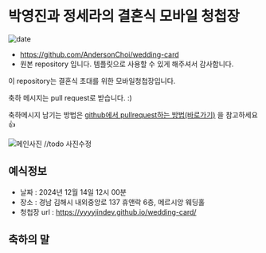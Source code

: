 # 박영진과 정세라의 결혼식 모바일 청첩장
![date](https://img.shields.io/date/1734182400.svg?style=for-the-badge)


* https://github.com/AndersonChoi/wedding-card 
* 원본 repository 입니다. 템플릿으로 사용할 수 있게 해주셔서 감사합니다.

이 repository는 결혼식 초대를 위한 모바일청첩장입니다. 

축하 메시지는 pull request로 받습니다. :)

축하메시지 남기는 방법은 [github에서 pullrequest하는 방법(바로가기)](https://wayhome25.github.io/git/2017/07/08/git-first-pull-request-story/) 을 참고하세요 👍

![메인사진](https://github.com/AndersonChoi/wedding-card/raw/master/docs/images/pic2.jpeg) //todo 사진수정

## 예식정보

* 날짜 : 2024년 12월 14일 12시 00분
* 장소 : 경남 김해시 내외중앙로 137 휴앤락 6층, 메르시앙 웨딩홀
* 청첩장 url : https://yyyyjindev.github.io/wedding-card/

## 축하의 말